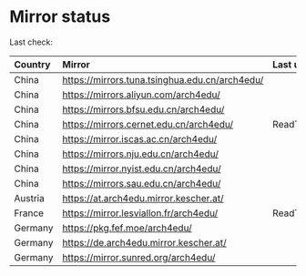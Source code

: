 <script src="./time.js"></script>
# Mirror status
Last check: <script type="text/javascript">localize(1748068316.1869094);</script>

|Country|Mirror|Last update|
|:------|:-----|:----------|
|China|https://mirrors.tuna.tsinghua.edu.cn/arch4edu/|<script type="text/javascript">localize(1748025854);</script>|
|China|https://mirrors.aliyun.com/arch4edu/|<script type="text/javascript">localize(1748025854);</script>|
|China|https://mirrors.bfsu.edu.cn/arch4edu/|<script type="text/javascript">localize(1748025854);</script>|
|China|https://mirrors.cernet.edu.cn/arch4edu/|ReadTimeout|
|China|https://mirror.iscas.ac.cn/arch4edu/|<script type="text/javascript">localize(1748025854);</script>|
|China|https://mirrors.nju.edu.cn/arch4edu/|<script type="text/javascript">localize(1747983010);</script>|
|China|https://mirror.nyist.edu.cn/arch4edu/|<script type="text/javascript">localize(1748025854);</script>|
|China|https://mirrors.sau.edu.cn/arch4edu/|<script type="text/javascript">localize(1731653531);</script>|
|Austria|https://at.arch4edu.mirror.kescher.at/|<script type="text/javascript">localize(1748025854);</script>|
|France|https://mirror.lesviallon.fr/arch4edu/|ReadTimeout|
|Germany|https://pkg.fef.moe/arch4edu/|<script type="text/javascript">localize(1748025854);</script>|
|Germany|https://de.arch4edu.mirror.kescher.at/|<script type="text/javascript">localize(1748025854);</script>|
|Germany|https://mirror.sunred.org/arch4edu/|<script type="text/javascript">localize(1748025854);</script>|

<script src="./tablefilter/tablefilter.js"></script>
<script src="./table.js"></script>